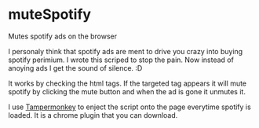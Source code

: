 # muteSpotify
Mutes spotify ads on the browser

I personaly think that spotify ads are ment to drive you crazy into buying spotify perimium. I wrote this scriped to stop the pain.
Now instead of anoying ads I get the sound of silence. :D

It works by checking the html tags. If the targeted tag appears it will mute spotify by clicking the mute button and when the ad is
gone it unmutes it. 

I use [Tampermonkey](https://chrome.google.com/webstore/detail/tampermonkey/dhdgffkkebhmkfjojejmpbldmpobfkfo?hl=en) to enject the script onto the page everytime spotify is loaded. It is a chrome plugin that you can download.
